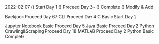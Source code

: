 2022-02-07
() Start Day 1
() Proceed Day 2~
() Complete
() Modify & Add

Baekjoon Proceed Day 67
CLI Proceed Day 4
C Basic Start Day 2

Jupyter Notebook Basic Proceed Day 5
Java Basic Proceed Day 2
Python Crawling&Scraping Proceed Day 18
MATLAB Proceed Day 2
Python Basic Complete